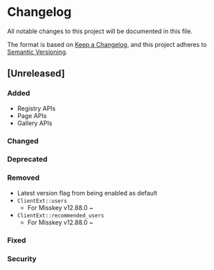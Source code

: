 # Changelog

All notable changes to this project will be documented in this file.

The format is based on [Keep a Changelog](https://keepachangelog.com/en/1.0.0/),
and this project adheres to [Semantic Versioning](https://semver.org/spec/v2.0.0.html).

## [Unreleased]

### Added

- Registry APIs
- Page APIs
- Gallery APIs

### Changed
### Deprecated
### Removed

- Latest version flag from being enabled as default
- `ClientExt::users`
   - For Misskey v12.88.0 ~
- `ClientExt::recommended_users`
   - For Misskey v12.88.0 ~

### Fixed
### Security
